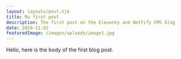 ```yaml
---
layout: layouts/post.njk
title: Mu first post
description: The first post on the Eleventy and Netfify CMS blog
date: 2020-11-02
featuredImage: /images/uploads/image1.jpg
---
```


Hello, here is the body of the first blog post.